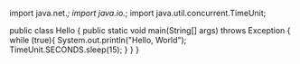  import java.net.*;
 import java.io.*;
 import java.util.concurrent.TimeUnit;

 public class Hello {
     public static void main(String[] args) throws Exception {
         while (true){
             System.out.println("Hello, World");
             TimeUnit.SECONDS.sleep(15);
        }
    }
}

